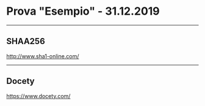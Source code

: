 # Prova "Esempio" - 31.12.2019

------

## SHAA256
http://www.sha1-online.com/

------

## Docety

https://www.docety.com/




